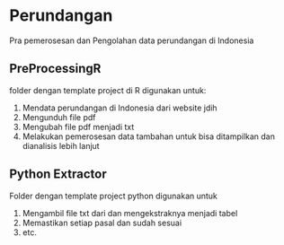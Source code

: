 # Perundangan
Pra pemerosesan dan Pengolahan data perundangan di Indonesia

## PreProcessingR

folder dengan template project di R digunakan untuk:
1. Mendata perundangan di Indonesia dari website jdih
2. Mengunduh file pdf
3. Mengubah file pdf menjadi txt
4. Melakukan pemerosesan data tambahan untuk bisa ditampilkan dan dianalisis lebih lanjut

## Python Extractor 

Folder dengan template project python digunakan untuk 

1. Mengambil file txt dari dan mengekstraknya menjadi tabel
2. Memastikan setiap pasal dan sudah sesuai
3. etc. 